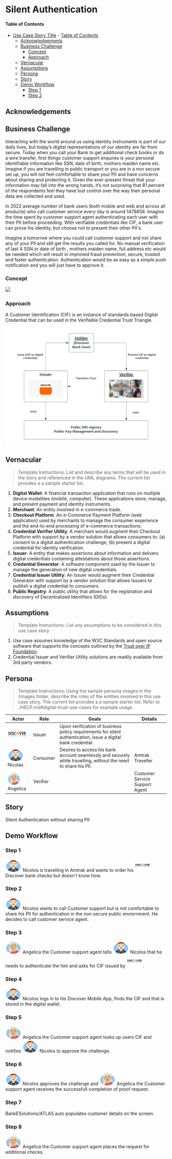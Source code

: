 # Silent Authentication
 
#### Table of Contents
- [Use Case Story Title](#use-case-story-title) 
      - [Table of Contents](#table-of-contents)
  - [Acknowledgements](#acknowledgements)
  - [Business Challenge](#business-challenge)
    - [Concept](#concept)
    - [Approach](#approach)
  - [Vernacular](#vernacular)
  - [Assumptions](#assumptions)
  - [Persona](#persona)
  - [Story](#story)
  - [Demo Workflow](#demo-workflow)
    - [Step 1](#step-1)
    - [Step 2](#step-2)

 
## Acknowledgements

 
## Business Challenge
Interacting with the world around us using identity instruments is part of our daily lives, but today’s digital representations of our identity are far from secure.
Today when you call your Bank to get additional check books or do a wire transfer, first things customer support enquires is your personal identifiable information like SSN, date of birth, mothers maiden name etc. Imagine if you are travelling in public transport or you are in a non secure set up, you will not feel comfortable to share your PII and have concerns about sharing and protecting it. Given the ever-present threat that your information may fall into the wrong hands, it’s not surprising that 81 percent of the respondents feel they have lost control over the way their personal data are collected and used.

In 2022 average number of bank users (both mobile and web and across all products) who call customer service every day is around 1478656. Imagine the time spent by customer support agent authenticating each user with their PII before proceeding. With verifiable credentials like CIF, a bank user can prove his identity, but choose not to present their other PII's.

Imagine a tomorrow where you could call customer support and not share any of your PII and still get the results you called for. No manual verification of last 4 SSN or date of birth , mothers maiden name, full address etc would be needed which will result in improved fraud prevention, secure, trusted and faster authentication. Authentication would be as easy as a simple push notification and you will just have to approve it.
 
### Concept
 <img src="./images/persona/silentAuth_concept.png"> 
 
### Approach
A Customer Identification (CIF) is an instance of standards based Digital Credential that can be used in the Verifiable Credential Trust Triangle.

![trust-triangle](./images/misc/Silent_Auth_Trust_Triangle.png)
 
## Vernacular

>Template Instructions: List and describe any terms that will be used in the story and referenced in the UML diagrams. The current list provides a a sample starter list. 
 
1. **Digital Wallet**: A financial transaction application that runs on multiple device modalities (mobile, computer). These applications store, manage, and present payment and identity instruments.
3. **Merchant**: An entity involved in e-commerce trade.
4. **Checkout Platform**: An e-Commerce Payment Platform (web application) used by merchants to manage the consumer experience and the end-to-end processing of e-commerce transactions.
5. **Credential Verifier Utility**: A merchant would augment their Checkout Platform with support by a vendor solution that allows consumers to: (a) consent to a digital authentication challenge; (b) present a digital credential for identity verification.
6. **Issuer**: A entity that makes assertions about information and delivers digital credentials containing attestations about those assertions.
7. **Credential Generator**: A software component used by the Issuer to manage the generation of new digital credentials.
8. **Credential Issuer Utility**: An Issuer would augment their Credential Generator with support by a vendor solution that allows Issuers to publish a digital credential to consumers.
9. **Public Registry**: A public utility that allows for the registration and discovery of Decentralized Identifiers (DIDs).
 
## Assumptions

>Template Instructions: List any assumptions to be considered in this use case story.
 
1. Use case assumes knowledge of the W3C Standards and open source software that supports the concepts outlined by the [Trust over IP Foundation](https://trustoverip.org/toip-model/).
2. Credential Issuer and Verifier Utility solutions are readily available from 3rd party vendors.
 
## Persona

>Template Instructions: Using the sample persona images in the /images folder, describe the roles of the entities involved in this use case story. The current list provides a a sample starter list. Refer to ./HELP.md#digital-trust-use-cases for example usage.
 
| Actor | Role | Goals | Details |
| --- | --- | --- | --- |
| <img src="./images/persona/discover_logo.png" width="60" height="60"> | Issuer | Upon verification of business policy requirements for silent authentication, issue a digital bank credential. |  |
|  <img src="./images/persona/Nicolas.png" width="50" height="40"> Nicolas | Consumer | Desires to access his bank account seamlessly and securely while travelling, without the need to share his PII. | Amtrak Traveller |
| <img src="./images/persona/Angelica.png" width="40" height="40"> Angelica | Verifier |  | Customer Service Support Agent |
 
## Story

Silent Authentication without sharing PII
 
## Demo Workflow
 
### Step 1
<img src="./images/persona/Nicolas.png" width="50" height="40"> Nicolos is travelling in Amtrak and wants to order his <img src="./images/persona/discover_logo.png" width="50" height="40">  Discover bank checks but doesn't know how. 
 
### Step 2
 
<img src="./images/persona/Nicolas.png" width="50" height="40"> Nicolos wants to call Customer support but is not comfortable to share his PII for authentication in the non secure public enviornment. He decides to call customer service agent.

### Step 3
 
<img src="./images/persona/Angelica.png" width="50" height="40"> Angelica the Customer support agent tells <img src="./images/persona/Nicolas.png" width="50" height="40"> Nicolos that he needs to authenticate the him and asks for CIF issued by <img src="./images/persona/discover_logo.png" width="50" height="40">.

### Step 4
 
<img src="./images/persona/Nicolas.png" width="50" height="40"> Nicolos logs in to his Discover Mobile App, finds the CIF and that is stored in the digital wallet.
### Step 5
 
<img src="./images/persona/Angelica.png" width="50" height="40"> Angelica the Customer support agent looks up users CIF and notifies <img src="./images/persona/Nicolas.png" width="50" height="40"> Nicolos to approve the challenge.

### Step 6
 
<img src="./images/persona/Nicolas.png" width="50" height="40"> Nicolos approves the challenge and <img src="./images/persona/Angelica.png" width="50" height="40"> Angelica the Customer support agent receives the successfull completion of proof request.

### Step 7
 
BankESolutions/ATLAS auto populates customer details on the screen.

### Step 8
 
<img src="./images/persona/Angelica.png" width="50" height="40"> Angelica the Customer support agent places the request for additional checks.
 

 

